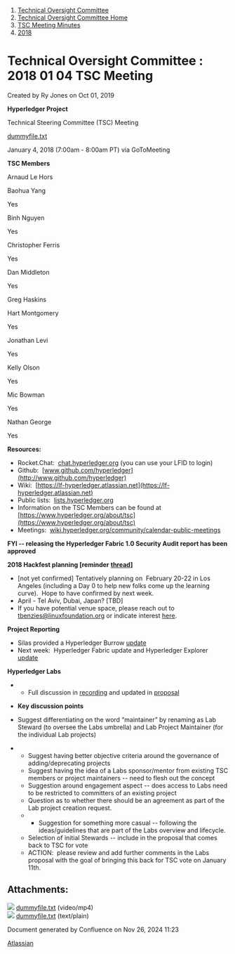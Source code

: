 1. [Technical Oversight Committee](index.html)
2. [Technical Oversight Committee Home](Technical-Oversight-Committee-Home_21430274.html)
3. [TSC Meeting Minutes](TSC-Meeting-Minutes_21448544.html)
4. [2018](2018_21448716.html)

# Technical Oversight Committee : 2018 01 04 TSC Meeting

Created by Ry Jones on Oct 01, 2019

**Hyperledger Project**

Technical Steering Committee (TSC) Meeting

[dummyfile.txt](#)

January 4, 2018 (7:00am - 8:00am PT) via GoToMeeting

**TSC Members**

Arnaud Le Hors

Baohua Yang

Yes

Binh Nguyen

Yes

Christopher Ferris

Yes

Dan Middleton

Yes

Greg Haskins

Hart Montgomery

Yes

Jonathan Levi

Yes

Kelly Olson

Yes

Mic Bowman

Yes

Nathan George

Yes

**Resources:**

- Rocket.Chat:  [chat.hyperledger.org](http://chat.hyperledger.org/) (you can use your LFID to login)
- Github:  [www.github.com/hyperledger](http://www.github.com/hyperledger)
- Wiki:  [https://lf-hyperledger.atlassian.net](https://lf-hyperledger.atlassian.net)
- Public lists:  [lists.hyperledger.org](http://lists.hyperledger.org)
- Information on the TSC Members can be found at [https://www.hyperledger.org/about/tsc](https://www.hyperledger.org/about/tsc)
- Meetings:  [wiki.hyperledger.org/community/calendar-public-meetings](http://wiki.hyperledger.org/community/calendar-public-meetings)

**FYI -- releasing the Hyperledger Fabric 1.0 Security Audit report has been approved**

**2018 Hackfest planning \[reminder** [**thread**](https://lists.hyperledger.org/pipermail/hyperledger-tsc/2017-December/001277.html)**]**

- \[not yet confirmed] Tentatively planning on  February 20-22 in Los Angeles (including a Day 0 to help new folks come up the learning curve).  Hope to have confirmed by next week.
- April - Tel Aviv, Dubai, Japan? \[TBD]
- If you have potential venue space, please reach out to [tbenzies@linuxfoundation.org](mailto:tbenzies@linuxfoundation.org) or indicate interest [here](https://docs.google.com/forms/d/e/1FAIpQLSc8zLYo07XlJSzz_kYcki6eJl8E7m4i3xpZwHfOS8U3jUwEzw/viewform).

**Project Reporting**

- Silas provided a Hyperledger Burrow [update](https://lf-hyperledger.atlassian.netgroups/tsc/project-updates/burrow-2017-dec)
- Next week:  Hyperledger Fabric update and Hyperledger Explorer [update](https://lf-hyperledger.atlassian.netgroups/tsc/project-updates/explorer-2017-dec)

**Hyperledger Labs**

- - Full discussion in [recording](https://drive.google.com/open?id=1IQcDAG200zeP1vrvmQ2gYTzgkj3APUw1) and updated in [proposal](https://docs.google.com/document/d/1VbgmlIqDnUnvjxSJ5QTUBV-Qn3eA7Gduw0edjYgDXIY/edit?usp=sharing)

<!--THE END-->

- **Key discussion points**

<!--THE END-->

- Suggest differentiating on the word “maintainer” by renaming as Lab Steward (to oversee the Labs umbrella) and Lab Project Maintainer (for the individual Lab projects)

<!--THE END-->

- - Suggest having better objective criteria around the governance of adding/deprecating projects
  - Suggest having the idea of a Labs sponsor/mentor from existing TSC members or project maintainers -- need to flesh out the concept
  - Suggestion around engagement aspect -- does access to Labs need to be restricted to committers of an existing project
  - Question as to whether there should be an agreement as part of the Lab project creation request.
  - - Suggestion for something more casual -- following the ideas/guidelines that are part of the Labs overview and lifecycle.
  - Selection of initial Stewards -- include in the proposal that comes back to TSC for vote
  - ACTION:  please review and add further comments in the Labs proposal with the goal of bringing this back for TSC vote on January 11th.

## Attachments:

![](images/icons/bullet_blue.gif) [dummyfile.txt](attachments/21433461/21457588.txt) (video/mp4)  
![](images/icons/bullet_blue.gif) [dummyfile.txt](attachments/21433461/21448717.txt) (text/plain)

Document generated by Confluence on Nov 26, 2024 11:23

[Atlassian](http://www.atlassian.com/)
